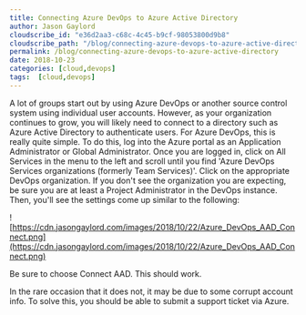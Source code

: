 ```yaml
---
title: Connecting Azure DevOps to Azure Active Directory
author: Jason Gaylord
cloudscribe_id: "e36d2aa3-c68c-4c45-b9cf-98053800d9b8"
cloudscribe_path: "/blog/connecting-azure-devops-to-azure-active-directory"
permalink: /blog/connecting-azure-devops-to-azure-active-directory
date: 2018-10-23
categories: [cloud,devops]
tags:  [cloud,devops]
---
```


A lot of groups start out by using Azure DevOps or another source control system using individual user accounts. However, as your organization continues to grow, you will likely need to connect to a directory such as Azure Active Directory to authenticate users. For Azure DevOps, this is really quite simple. To do this, log into the Azure portal as an Application Administrator or Global Administrator. Once you are logged in, click on All Services in the menu to the left and scroll until you find 'Azure DevOps Services organizations (formerly Team Services)'. Click on the appropriate DevOps organization. If you don't see the organization you are expecting, be sure you are at least a Project Administrator in the DevOps instance. Then, you'll see the settings come up similar to the following:

![https://cdn.jasongaylord.com/images/2018/10/22/Azure_DevOps_AAD_Connect.png](https://cdn.jasongaylord.com/images/2018/10/22/Azure_DevOps_AAD_Connect.png)

Be sure to choose Connect AAD. This should work.

In the rare occasion that it does not, it may be due to some corrupt account info. To solve this, you should be able to submit a support ticket via Azure.